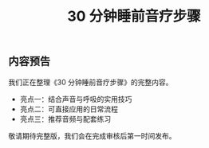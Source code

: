 ﻿---
lang: zh-CN
title: 30 分钟睡前音疗步骤
slug: sleep-routine
category: guides
tag: 指南
summary: 按照“缓和呼吸 → 白噪预热 → 深度冥想”的三段结构，帮助大脑自然进入深层睡眠。
keywords: 音疗, 指南
updated: 2025-10-13
---

## 内容预告

我们正在整理《30 分钟睡前音疗步骤》的完整内容。

- 亮点一：结合声音与呼吸的实用技巧
- 亮点二：可直接应用的日常流程
- 亮点三：推荐音频与配套练习

敬请期待完整版，我们会在完成审核后第一时间发布。

